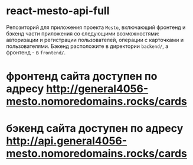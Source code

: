 # react-mesto-api-full
Репозиторий для приложения проекта `Mesto`, включающий фронтенд и бэкенд части приложения со следующими возможностями: авторизации и регистрации пользователей, операции с карточками и пользователями. Бэкенд расположите в директории `backend/`, а фронтенд - в `frontend/`. 
  
# фронтенд сайта доступен по адресу http://general4056-mesto.nomoredomains.rocks/cards
# бэкенд сайта доступен по адресу http://api.general4056-mesto.nomoredomains.rocks/cards
